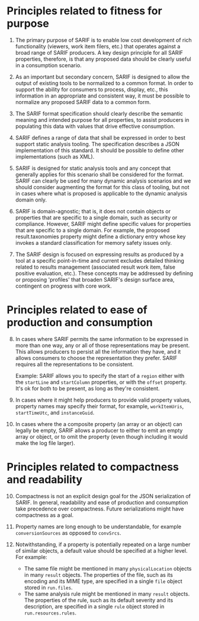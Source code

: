 
# Principles related to fitness for purpose

1. The primary purpose of SARIF is to enable low cost development of rich functionality (viewers, work item filers, etc.) that operates against a broad range of SARIF producers. A key design principle for all SARIF properties, therefore, is that any proposed data should be clearly useful in a consumption scenario.

2. As an important but secondary concern, SARIF is designed to allow the output of existing tools to be normalized to a common format. In order to support the ability for consumers to process, display, etc., this information in an appropriate and consistent way, it must be possible to normalize any proposed SARIF data to a common form.

3. The SARIF format specification should clearly describe the semantic meaning and intended purpose for all properties, to assist producers in populating this data with values that drive effective consumption.

4. SARIF defines a range of data that shall be expressed in order to best support static analysis tooling. The specification describes a JSON implementation of this standard. It should be possible to define other implementations (such as XML).

5. SARIF is designed for static analysis tools and any concept that generally applies for this scenario shall be considered for the format. SARIF can clearly be used for many dynamic analysis scenarios and we should consider augmenting the format for this class of tooling, but not in cases where what is proposed is applicable to the dynamic analysis domain only.

6. SARIF is domain-agnostic; that is, it does not contain objects or properties that are specific to a single domain, such as security or compliance. However, SARIF might define specific values for properties that are specific to a single domain. For example, the proposed result.taxonomies property might define a dictionary entry whose key invokes a standard classification for memory safety issues only.

7. The SARIF design is focused on expressing results as produced by a tool at a specific point-in-time and current excludes detailed thinking related to results management (associated result work item, false positive evaluation, etc.). These concepts may be addressed by defining or proposing 'profiles' that broaden SARIF's design surface area, contingent on progress with core work.

# Principles related to ease of production and consumption

8. In cases where SARIF permits the same information to be expressed in more than one way, any or all of those representations may be present. This allows producers to persist all the information they have, and it allows consumers to choose the representation they prefer. SARIF requires all the representations to be consistent.

    Example: SARIF allows you to specify the start of a `region` either with the `startLine` and `startColumn` properties, or with the `offset` property. It's ok for both to be present, as long as they're consistent.

9. In cases where it might help producers to provide valid property values, property names may specify their format, for example, `workItemUris`, `startTimeUtc`, and `instanceGuid`.

10. In cases where the a composite property (an array or an object) can legally be empty, SARIF allows a producer to either to emit an empty array or object, or to omit the property (even though including it would make the log file larger).

# Principles related to compactness and readability

10. Compactness is not an explicit design goal for the JSON serialization of SARIF.
    In general, readability and ease of production and consumption take precedence over compactness.
    Future serializations might have compactness as a goal.

11. Property names are long enough to be understandable, for example `conversionSources` as opposed to `convSrcs`.

13. Notwithstanding, if a property is potentially repeated on a large number of similar objects, a default value should be specified at a higher level. For example: 
    - The same file might be mentioned in many `physicalLocation` objects in many `result` objects.
    The properties of the file, such as its encoding and its MIME type, are specified in a single `file` object stored in `run.files`.
    - The same analysis rule might be mentioned in many `result` objects.
    The properties of the rule, such as its default severity and its description, are specified in a single `rule` object stored in `run.resources.rules`.
